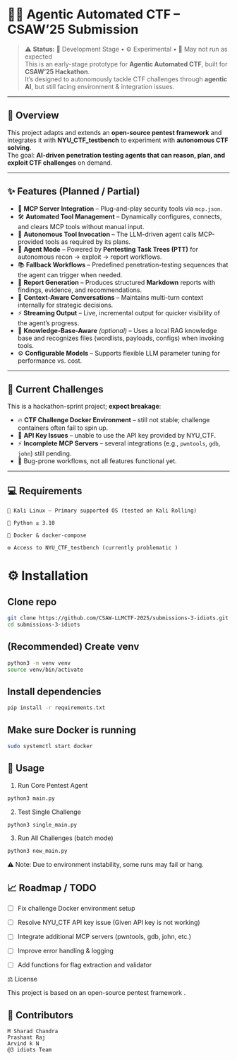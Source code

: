 # 🕵️‍♂️ Agentic Automated CTF – CSAW’25 Submission

> ⚠️ **Status:** 🚧 Development Stage • ⚙️ Experimental • 🐛 May not run as expected  
> This is an early-stage prototype for **Agentic Automated CTF**, built for **CSAW’25 Hackathon**.  
> It’s designed to autonomously tackle CTF challenges through **agentic AI**, but still facing environment & integration issues.

---

## 🌟 Overview
This project adapts and extends an **open-source pentest framework** and integrates it with **NYU_CTF_testbench** to experiment with **autonomous CTF solving**.  
The goal: **AI-driven penetration testing agents that can reason, plan, and exploit CTF challenges** on demand.

---

## ✨ Features (Planned / Partial)
- 🔌 **MCP Server Integration** – Plug-and-play security tools via `mcp.json`.  
- 🛠️ **Automated Tool Management** – Dynamically configures, connects, and clears MCP tools without manual input.
- 🚀 **Autonomous Tool Invocation** – The LLM-driven agent calls MCP-provided tools as required by its plans.
- 🤖 **Agent Mode** – Powered by **Pentesting Task Trees (PTT)** for autonomous recon → exploit → report workflows.
- 📚 **Fallback Workflows** – Predefined penetration-testing sequences that the agent can trigger when needed.
- 📝 **Report Generation** – Produces structured **Markdown** reports with findings, evidence, and recommendations.
- 💬 **Context-Aware Conversations** – Maintains multi-turn context internally for strategic decisions.
- ⚡ **Streaming Output** – Live, incremental output for quicker visibility of the agent’s progress.
- 📂 **Knowledge-Base-Aware** *(optional)* – Uses a local RAG knowledge base and recognizes files (wordlists, payloads, configs) when invoking tools.
- ⚙️ **Configurable Models** – Supports flexible LLM parameter tuning for performance vs. cost.

---

## 🚧 Current Challenges
This is a hackathon-sprint project; **expect breakage**:
- 🔥 **CTF Challenge Docker Environment** – still not stable; challenge containers often fail to spin up.
- 🔑 **API Key Issues** – unable to use the API key provided by NYU_CTF.
- ⚡ **Incomplete MCP Servers** – several integrations (e.g., `pwntools`, `gdb`, `john`) still pending.
- 🐞 Bug-prone workflows, not all features functional yet.

---

## 💻 Requirements

    🐧 Kali Linux – Primary supported OS (tested on Kali Rolling)

    🐍 Python ≥ 3.10

    🐋 Docker & docker-compose

    ⚙️ Access to NYU_CTF_testbench (currently problematic )

# ⚙️ Installation

## Clone repo
```bash
git clone https://github.com/CSAW-LLMCTF-2025/submissions-3-idiots.git
cd submissions-3-idiots
```

## (Recommended) Create venv
```bash
python3 -m venv venv
source venv/bin/activate
```

## Install dependencies
```bash
pip install -r requirements.txt
```
## Make sure Docker is running
```bash
sudo systemctl start docker
```
## 🚀 Usage
1. Run Core Pentest Agent

```bash 
python3 main.py
```
2. Test Single Challenge
```bash
python3 single_main.py
```
3. Run All Challenges (batch mode)
```bash
python3 new_main.py
```

⚠️ Note: Due to environment instability, some runs may fail or hang.

## 📈 Roadmap / TODO
- [ ] Fix challenge Docker environment setup  
- [ ] Resolve NYU_CTF API key issue (Given API key is not working)  
- [ ] Integrate additional MCP servers (pwntools, gdb, john, etc.)  
- [ ] Improve error handling & logging  
- [ ] Add functions for flag extraction and validator  


⚖️ License

This project is based on an open-source pentest framework .

## 🤝 Contributors

    M Sharad Chandra
    Prashant Raj
    Arvind k N
    @3 idiots Team
